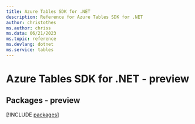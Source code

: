 ```yaml
---
title: Azure Tables SDK for .NET
description: Reference for Azure Tables SDK for .NET
author: christothes
ms.author: chriss
ms.data: 06/21/2023
ms.topic: reference
ms.devlang: dotnet
ms.service: tables
---
```

# Azure Tables SDK for .NET - preview
## Packages - preview
[!INCLUDE [packages](tables-index.md)]